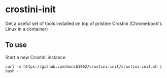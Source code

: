 # crostini-init
Get a useful set of tools installed on top of pristine Crostini (Chromebook's Linux in a container)

## To use
Start a new Crostini instance

`curl -s https://github.com/monch1962/crostini-init/crostini-init.sh | bash -`
